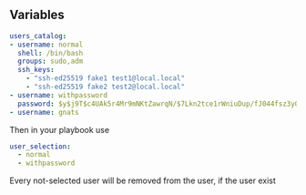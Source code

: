 ## Variables

```yaml
users_catalog:
- username: normal
  shell: /bin/bash
  groups: sudo,adm
  ssh_keys:
    - "ssh-ed25519 fake1 test1@local.local"
    - "ssh-ed25519 fake2 test2@local.local"
- username: withpassword
  password: $y$j9T$c4UAk5r4Mr9mNKtZawrqN/$7Lkn2tce1rWniuDup/fJ044fsz3y0erW0PFF17tISS0 #  hashed password "test"
- username: gnats
```

Then in your playbook use

```yaml
user_selection:
  - normal
  - withpassword
```

Every not-selected user will be removed from the user, if the user exist
